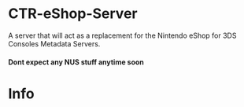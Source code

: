 # CTR-eShop-Server
A server that will act as a replacement for the Nintendo eShop for 3DS Consoles Metadata Servers. 

#### Dont expect any NUS stuff anytime soon

# Info
